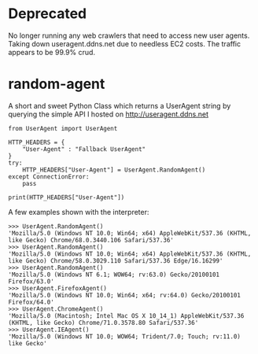 # Deprecated
No longer running any web crawlers that need to access new user agents. Taking down useragent.ddns.net due to needless EC2 costs. The traffic appears to be 99.9% crud.  

# random-agent
A short and sweet Python Class which returns a UserAgent string by querying the simple API I hosted on http://useragent.ddns.net

```
from UserAgent import UserAgent

HTTP_HEADERS = {
	"User-Agent" : "Fallback UserAgent"
}
try: 
	HTTP_HEADERS["User-Agent"] = UserAgent.RandomAgent()
except ConnectionError:
	pass

print(HTTP_HEADERS["User-Agent"])
```

A few examples shown with the interpreter:

```
>>> UserAgent.RandomAgent()
'Mozilla/5.0 (Windows NT 10.0; Win64; x64) AppleWebKit/537.36 (KHTML, like Gecko) Chrome/68.0.3440.106 Safari/537.36'
>>> UserAgent.RandomAgent()
'Mozilla/5.0 (Windows NT 10.0; Win64; x64) AppleWebKit/537.36 (KHTML, like Gecko) Chrome/58.0.3029.110 Safari/537.36 Edge/16.16299'
>>> UserAgent.RandomAgent()
'Mozilla/5.0 (Windows NT 6.1; WOW64; rv:63.0) Gecko/20100101 Firefox/63.0'
>>> UserAgent.FirefoxAgent()
'Mozilla/5.0 (Windows NT 10.0; Win64; x64; rv:64.0) Gecko/20100101 Firefox/64.0'
>>> UserAgent.ChromeAgent()
'Mozilla/5.0 (Macintosh; Intel Mac OS X 10_14_1) AppleWebKit/537.36 (KHTML, like Gecko) Chrome/71.0.3578.80 Safari/537.36'
>>> UserAgent.IEAgent()
'Mozilla/5.0 (Windows NT 10.0; WOW64; Trident/7.0; Touch; rv:11.0) like Gecko'
```
